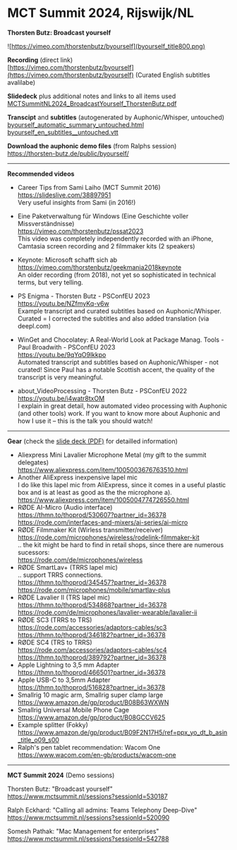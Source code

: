 # MCT Summit 2024, Rijswijk/NL

**Thorsten Butz: Broadcast yourself**

![https://vimeo.com/thorstenbutz/byourself](byourself_title800.png)

**Recording** (direct link) <br>
[https://vimeo.com/thorstenbutz/byourself](https://vimeo.com/thorstenbutz/byourself)
(Curated English subtitles avalilabe)

**Slidedeck** plus additional notes and links to all items used  <br>
[MCTSummitNL2024_BroadcastYourself_ThorstenButz.pdf](MCTSummitNL2024_BroadcastYourself_ThorstenButz.pdf)

**Transcipt** and **subtitles** (autogenerated by Auphonic/Whisper, untouched) <br>
[byourself_automatic_summary_untouched.html](byourself_automatic_summary_untouched.html)
[byourself_en_subtitles__untouched.vtt](byourself_en_subtitles__untouched.vtt)

**Download the auphonic demo files** (from Ralphs session) <br>
https://thorsten-butz.de/public/byourself/

------

**Recommended videos**

- Career Tips from Sami Laiho (MCT Summit 2016)<br>
  https://slideslive.com/38897951<br>
  Very useful insights from Sami (in 2016!)
- Eine Paketverwaltung für Windows (Eine Geschichte voller Missverständnisse)<br>
  https://vimeo.com/thorstenbutz/pssat2023<br>
  This video was completely independently recorded with an iPhone, Camtasia screen recording and 2 filmmaker kits (2 speakers)
- Keynote: Microsoft schafft sich ab <br>
  https://vimeo.com/thorstenbutz/geekmania2018keynote<br>
  An older recording (from 2018), not yet so sophisticated in technical terms, but very telling.
- PS Enigma - Thorsten Butz - PSConfEU 2023<br>
  https://youtu.be/NZfmyKq-v6w <br>
  Example transcript and curated subtitles based on Auphonic/Whisper.
  Curated = I corrected the subtitles and also added translation (via deepl.com)

- WinGet and Chocolatey: A Real-World Look at Package Manag. Tools - Paul Broadwith - PSConfEU 2023 <br>
  https://youtu.be/9qYqO9lkkpo <br>
  Automated transcript and subtitles based on Auphonic/Whisper - not curated! 
  Since Paul has a notable Scottish accent, the quality of the transcript is very meaningful.

- about_VideoProcessing - Thorsten Butz - PSConfEU 2022 <br>
  https://youtu.be/i4watr8txOM <br>
  I explain in great detail, how automated video processing with Auphonic (and other tools) work.
  If you want to know more about Auphonic and how I use it – this is the talk you should watch!

------

**Gear** (check the [slide deck (PDF)](MCTSummitNL2024_BroadcastYourself_ThorstenButz.pdf) for detailled information)

- Aliexpress Mini Lavalier Microphone Metal (my gift to the summit delegates) <br>
  https://www.aliexpress.com/item/1005003676763510.html
- Another AliExpress inexpensive lapel mic  <br>
  I do like this lapel mic from AliExpress, since it comes in a useful plastic box and is at least as good as the the microphone a).  <br>
  https://www.aliexpress.com/item/1005004774726550.html
- RØDE AI-Micro (Audio interface) <br>
  https://thmn.to/thoprod/530607?partner_id=36378
  https://rode.com/interfaces-and-mixers/ai-series/ai-micro <br>
- RØDE Filmmaker Kit (Wirless transmitter/receiver) <br>
  https://rode.com/microphones/wireless/rodelink-filmmaker-kit <br>
  .. the kit might be hard to find in retail shops, since there are numerous sucessors: <br>
  https://rode.com/de/microphones/wireless
- RØDE SmartLav+ (TRRS lapel mic) <br>
  .. support TRRS connections. <br>
  https://thmn.to/thoprod/345457?partner_id=36378 <br>
  https://rode.com/microphones/mobile/smartlav-plus
- RØDE Lavalier II (TRS lapel mic) <br>
  https://thmn.to/thoprod/534868?partner_id=36378 <br>
  https://rode.com/de/microphones/lavalier-wearable/lavalier-ii <br>
- RØDE SC3  (TRRS to TRS) <br>
  https://rode.com/accessories/adaptors-cables/sc3 <br>
  https://thmn.to/thoprod/346182?partner_id=36378 <br>
- RØDE SC4 (TRS to TRRS) <br>
  https://rode.com/accessories/adaptors-cables/sc4 <br>
  https://thmn.to/thoprod/389792?partner_id=36378 <br>
- Apple Lightning to 3,5 mm Adapter <br>
  https://thmn.to/thoprod/466501?partner_id=36378
- Apple USB-C to 3,5mm Adapter <br>
  https://thmn.to/thoprod/516828?partner_id=36378
- Smallrig 10 magic arm, Smallrig super clamp large <br>
  https://www.amazon.de/gp/product/B08B63WXWN
- Smallrig Universal Mobile Phone Cage <br>
  https://www.amazon.de/gp/product/B08GCCV625
- Example splitter (Fokky) <br>
  https://www.amazon.de/gp/product/B09F2N17H5/ref=ppx_yo_dt_b_asin_title_o09_s00
- Ralph's pen tablet recommendation: Wacom One <br>
  https://www.wacom.com/en-gb/products/wacom-one

------

**MCT Summit 2024** (Demo sessions)

Thorsten Butz: "Broadcast yourself" <br>
https://www.mctsummit.nl/sessions?sessionId=530187

Ralph Eckhard: "Calling all admins: Teams Telephony Deep-Dive"  <br>
https://www.mctsummit.nl/sessions?sessionId=520090

Somesh Pathak: "Mac Management for enterprises" <br> https://www.mctsummit.nl/sessions?sessionId=542788

